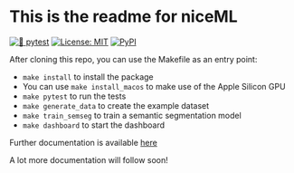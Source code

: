 # This is the readme for niceML
[![🧪 pytest](https://github.com/codecentric-oss/niceml/actions/workflows/pytest.yaml/badge.svg)](
https://github.com/codecentric-oss/niceml/actions/workflows/pytest.yaml)
[![License: MIT](https://img.shields.io/badge/License-MIT-yellow.svg)](
https://opensource.org/licenses/MIT)
[![PyPI](https://img.shields.io/pypi/v/niceml)](
https://pypi.org/project/niceml/
)

After cloning this repo, you can use the Makefile as an entry point:

- `make install` to install the package
- You can use `make install_macos` to make use of the Apple Silicon GPU
- `make pytest` to run the tests
- `make generate_data` to create the example dataset
- `make train_semseg` to train a semantic segmentation model
- `make dashboard` to start the dashboard

Further documentation is available [here](https://niceml.io)

A lot more documentation will follow soon!
